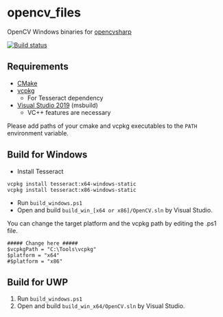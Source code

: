 # opencv_files

OpenCV Windows binaries for [opencvsharp](https://github.com/shimat/opencvsharp)

[![Build status](https://ci.appveyor.com/api/projects/status/7869dutiou2o2c79/branch/master?svg=true)](https://ci.appveyor.com/project/shimat/opencv-files/branch/master)

## Requirements
- [CMake](https://cmake.org/)
- [vcpkg](https://github.com/microsoft/vcpkg)
  - For Tesseract dependency
- [Visual Studio 2019](https://visualstudio.microsoft.com/ja/vs/) (msbuild)
  - VC++ features are necessary
  
Please add paths of your cmake and vcpkg executables to the `PATH` environment variable.

## Build for Windows
- Install Tesseract
```
vcpkg install tesseract:x64-windows-static
vcpkg install tesseract:x86-windows-static
```
- Run `build_windows.ps1`
- Open and build `build_win_[x64 or x86]/OpenCV.sln` by Visual Studio. 

You can change the target platform and the vcpkg path by editing the .ps1 file.
  ```
  ##### Change here #####
  $vcpkgPath = "C:\Tools\vcpkg"
  $platform = "x64"
  #$platform = "x86"
  ```

## Build for UWP
1. Run `build_windows.ps1`
1. Open and build `build_win_x64/OpenCV.sln` by Visual Studio. 
